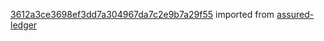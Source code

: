 [3612a3ce3698ef3dd7a304967da7c2e9b7a29f55](https://github.com/insolar/assured-ledger/commit/3612a3ce3698ef3dd7a304967da7c2e9b7a29f55) imported from [assured-ledger](https://github.com/insolar/assured-ledger)
